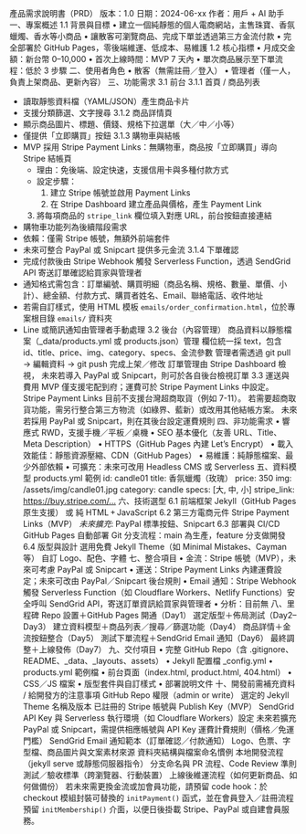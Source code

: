 產品需求說明書（PRD）
版本：1.0
日期：2024-06-xx
作者：用戶 + AI 助手
一、專案概述
1.1 背景與目標
 • 建立一個純靜態的個人電商網站，主售珠寶、香氛蠟燭、香水等小商品
 • 讓散客可瀏覽商品、完成下單並透過第三方金流付款
 • 完全部署於 GitHub Pages，零後端維運、低成本、易維護
1.2 核心指標
 • 月成交金額：新台幣 0–10,000
 • 首次上線時間：MVP 7 天內
 • 單次商品展示至下單流程：低於 3 步驟
二、使用者角色
 • 散客（無需註冊／登入）
 • 管理者（僅一人，負責上架商品、更新內容）
三、功能需求
3.1 前台
 3.1.1 首頁 / 商品列表
 - 讀取靜態資料檔（YAML/JSON）產生商品卡片
 - 支援分類篩選、文字搜尋
 3.1.2 商品詳情頁
 - 顯示商品圖片、標題、價錢、規格下拉選單（大／中／小等）
 - 僅提供「立即購買」按鈕
 3.1.3 購物車與結帳
 - MVP 採用 Stripe Payment Links：無購物車，商品按「立即購買」導向 Stripe 結帳頁
   - 理由：免後端、設定快速，支援信用卡與多種付款方式
   - 設定步驟：
     1. 建立 Stripe 帳號並啟用 Payment Links
     2. 在 Stripe Dashboard 建立產品與價格，產生 Payment Link
   3. 將每項商品的 `stripe_link` 欄位填入對應 URL，前台按鈕直接連結
  - 購物車功能列為後續階段需求
  - 依賴：僅需 Stripe 帳號，無額外前端套件
  - 未來可整合 PayPal 或 Snipcart 提供多元金流
 3.1.4 下單確認
 - 完成付款後由 Stripe Webhook 觸發 Serverless Function，透過 SendGrid API 寄送訂單確認給買家與管理者
 - 通知格式需包含：訂單編號、購買明細（商品名稱、規格、數量、單價、小計）、總金額、付款方式、購買者姓名、Email、聯絡電話、收件地址
 - 若需自訂樣式，使用 HTML 模板 `emails/order_confirmation.html`，位於專案根目錄 `emails/` 資料夾
 - Line 或簡訊通知由管理者手動處理
3.2 後台（內容管理）
商品資料以靜態檔案（_data/products.yml 或 products.json）管理
欄位統一採 text，包含 id、title、price、img、category、specs、金流參數
管理者需透過 git pull → 編輯資料 → git push 完成上架／修改
訂單管理由 Stripe Dashboard 檢視，
未來若導入 PayPal 或 Snipcart，則可於各自後台檢視訂單
 3.3 運送與費用
MVP 僅支援宅配到府；運費可於 Stripe Payment Links 中設定。
Stripe Payment Links 目前不支援台灣超商取貨（例如 7-11）。
若需要超商取貨功能，需另行整合第三方物流（如綠界、藍新）或改用其他結帳方案。
未來若採用 PayPal 或 Snipcart，則在其後台設定運費規則
 四、非功能需求
 • 響應式 RWD，支援手機／平板／桌機
 • SEO 基本優化（友善 URL、Title、Meta Description）
 • HTTPS（GitHub Pages 內建 Let’s Encrypt）
 • 載入效能佳：靜態資源壓縮、CDN（GitHub Pages）
 • 易維護：純靜態檔案、最少外部依賴
 • 可擴充：未來可改用 Headless CMS 或 Serverless
五、資料模型
products.yml 範例
id: candle01
title: 香氛蠟燭（玫瑰）
price: 350
img: /assets/img/candle01.jpg
category: candle
specs: [大, 中, 小]
stripe_link: https://buy.stripe.com/…
 六、技術選型
6.1 前端框架
Jekyll（GitHub Pages 原生支援） 或 純 HTML + JavaScript
6.2 第三方電商元件
Stripe Payment Links（MVP）
*未來擴充*: PayPal 標準按鈕、Snipcart
 6.3 部署與 CI/CD
GitHub Pages 自動部署
Git 分支流程：main 為生產，feature 分支做開發
 6.4 版型與設計
選用免費 Jekyll Theme（如 Minimal Mistakes、Cayman 等）
自訂 Logo、配色、字體
 七、整合項目
 • 金流：Stripe 帳號（MVP），未來可考慮 PayPal 或 Snipcart
 • 運送：Stripe Payment Links 內建運費設定；未來可改由 PayPal／Snipcart 後台規則
 • Email 通知：Stripe Webhook 觸發 Serverless Function（如 Cloudflare Workers、Netlify Functions）安全呼叫 SendGrid API，寄送訂單資訊給買家與管理者
 • 分析：目前無
八、里程碑
 Repo 設置＋GitHub Pages 開通（Day1）
 選定版型＋佈局測試（Day2–Day3）
 建立資料模型＋商品列表／搜尋／篩選功能（Day4）
 商品詳情＋金流按鈕整合（Day5）
 測試下單流程＋SendGrid Email 通知（Day6）
 最終調整＋上線發佈（Day7）
 九、交付項目
 • 完整 GitHub Repo（含 .gitignore、README、_data、_layouts、assets）
 • Jekyll 配置檔 _config.yml
 • products.yml 範例檔
 • 前台頁面（index.html, product.html, 404.html）
 • CSS／JS 檔案
 • 版型套件與自訂樣式
 • 部署說明文件
十、開發前需補充資料 / 給開發方的注意事項
 GitHub Repo 權限（admin or write）
 選定的 Jekyll Theme 名稱及版本
 已註冊的 Stripe 帳號與 Publish Key（MVP）
 SendGrid API Key 與 Serverless 執行環境（如 Cloudflare Workers）設定
 未來若擴充 PayPal 或 Snipcart，需提供相應帳號與 API Key
 運費計費規則（價格／免運門檻）
 SendGrid Email 通知範本（訂單確認／付款通知）
 Logo、色票、字型檔、商品圖片與文案素材來源
 資料夾結構與檔案命名慣例
 本地開發流程（jekyll serve 或靜態伺服器指令）
 分支命名與 PR 流程、Code Review 準則
 測試／驗收標準（跨瀏覽器、行動裝置）
 上線後維運流程（如何更新商品、如何做備份）
 若未來需更換金流或加會員功能，請預留 code hook：於 checkout 模組封裝可替換的 `initPayment()` 函式，並在會員登入／註冊流程預留 `initMembership()` 介面，以便日後掛載 Stripe、PayPal 或自建會員服務。